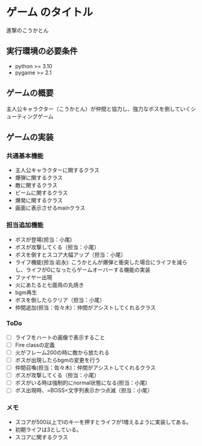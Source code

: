 # ゲーム のタイトル
進撃のこうかとん
## 実行環境の必要条件
* python >= 3.10
* pygame >= 2.1

## ゲームの概要
主人公キャラクター（こうかとん）が仲間と協力し、強力なボスを倒していくシューティングゲーム

## ゲームの実装
### 共通基本機能
* 主人公キャラクターに関するクラス
* 爆弾に関するクラス
* 敵に関するクラス
* ビームに関するクラス
* 爆発に関するクラス
* 画面に表示させるmainクラス
### 担当追加機能
* ボスが登場(担当：小尾)
* ボスが攻撃してくる（担当：小尾）
* ボスを倒すとスコア大幅アップ（担当：小尾）
* ライフ機能(担当:岩永): こうかとんが爆弾と衝突した場合にライフを減らし、ライフが0になったらゲームオーバーする機能の実装
* ファイヤー出現
* 火にあたると七面鳥の丸焼き
* bgm再生
* ボスを倒したらクリア（担当：小尾）
* 仲間追加(担当：佐々木)：仲間がアシストしてくれるクラス
### ToDo
- [ ] ライフをハートの画像で表示すること
- [ ] Fire classの定義
- [ ] 火がフレーム200の時に敵から放たれる
- [ ] ボスが出現したらbgmの変更を行う
- [ ] 仲間召喚(担当：佐々木)：仲間がアシストしてくれるクラス
- [ ] ボスが攻撃してくる（担当：小尾）
- [ ] ボスがいる時は強制的にnormal状態になる(担当：小尾)
- [ ] ボス出現時、=BOSS=文字列表示かつ点滅（担当：小尾）
### メモ
* スコアが500以上でlのキーを押すとライフが1増えるように実装してある。
* 初期ライフは3としている。
* スコアに関するクラス
